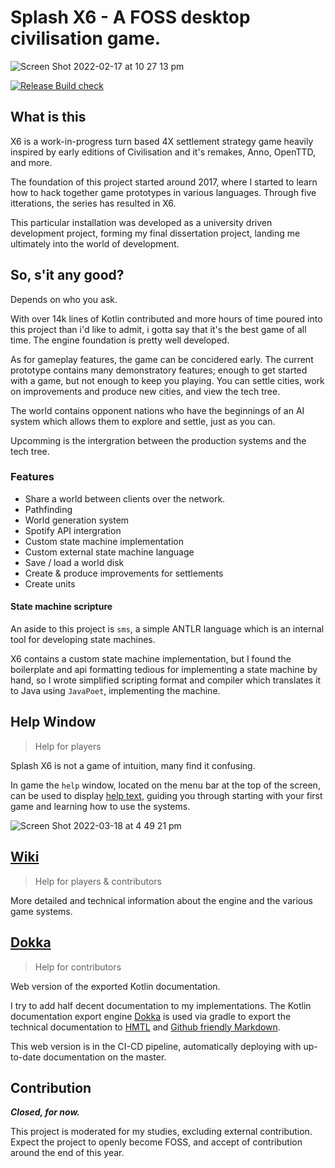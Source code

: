 # Splash X6 - A FOSS desktop civilisation game.

![Screen Shot 2022-02-17 at 10 27 13 pm](https://user-images.githubusercontent.com/50697488/154581520-308c3a30-5396-47d1-88b9-fbbc3b303e44.png)

[![Release Build check](https://github.com/Shinkson47/UniX6/actions/workflows/gradle.yml/badge.svg)](https://github.com/Shinkson47/UniX6/actions/workflows/gradle.yml)

## What is this
X6 is a work-in-progress turn based 4X settlement strategy game heavily inspired by early editions of Civilisation and it's remakes, Anno, OpenTTD, and more.

The foundation of this project started around 2017, where I started to learn how to hack together game prototypes in various languages. Through five itterations, the series has resulted in X6.

This particular installation was developed as a university driven development project, forming my final dissertation project, landing me ultimately into the world of development.

## So, s'it any good?
Depends on who you ask.

With over 14k lines of Kotlin contributed and more hours of time poured into this project than i'd like to admit, i gotta say that it's the best game of all time.  The engine foundation is pretty well developed.

As for gameplay features, the game can be concidered early. The current prototype contains many demonstratory features; enough to get started with a game, but not enough to keep you playing. You can settle cities, work on improvements and produce new cities, and view the tech tree.

The world contains opponent nations who have the beginnings of an AI system which allows them to explore and settle, just as you can.

Upcomming is the intergration between the production systems and the tech tree.

### Features
- Share a world between clients over the network.
- Pathfinding
- World generation system
- Spotify API intergration
- Custom state machine implementation
- Custom external state machine language
- Save / load a world disk
- Create & produce improvements for settlements
- Create units

#### State machine scripture
An aside to this project is `sms`, a simple ANTLR language which is an internal tool for developing state machines.

X6 contains a custom state machine implementation, but I found the boilerplate and api formatting tedious for implementing a state machine by hand, so I wrote simplified scripting format and compiler which translates it to Java using `JavaPoet`, implementing the machine.

## Help Window
> Help for players

Splash X6 is not a game of intuition, many find it confusing. 

In game the `help` window, located on the menu bar at the top of the screen, can be used to display [help text](https://github.com/Shinkson47/UniX6/blob/develop/core/assets/lang/helptext.plist), guiding you through starting with your first game and learning how to use the systems.

![Screen Shot 2022-03-18 at 4 49 21 pm](https://user-images.githubusercontent.com/50697488/159046936-9cb74592-8559-40c1-8c1b-7b74940fc9cf.png)

## [Wiki](https://github.com/Shinkson47/UniX6/wiki)
> Help for players & contributors

More detailed and technical information about the engine and the various game systems.

## [Dokka](https://www.shinkson47.in/UniX6/)
> Help for contributors

Web version of the exported Kotlin documentation.

I try to add half decent documentation to my implementations. The Kotlin documentation export engine [Dokka](https://github.com/Kotlin/dokka) is used via gradle to export the technical documentation to [HMTL](https://github.com/Shinkson47/UniX6/tree/develop/docs/HTML) and [Github friendly Markdown](https://github.com/Shinkson47/UniX6/tree/develop/docs/markdown).

This web version is in the CI-CD pipeline, automatically deploying with up-to-date documentation on the master.

## Contribution
***Closed, for now.***

This project is moderated for my studies, excluding external contribution.
Expect the project to openly become FOSS, and accept of contribution around the end of this year.
